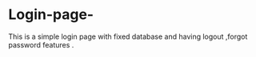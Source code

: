 # Login-page-
This is a simple login page with fixed database and having logout ,forgot password features .
